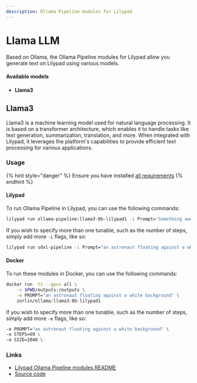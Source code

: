 ```yaml
---
description: Ollama Pipeline modules for Lilypad
---
```


# Llama LLM

Based on Ollama, the Ollama Pipeline modules for Lilypad allow you generate text on Lilypad using various models.

#### Available models

* #### Llama3

## Llama3

Llama3 is a machine learning model used for natural language processing. It is based on a transformer architecture, which enables it to handle tasks like text generation, summarization, translation, and more. When integrated with Lilypad, it leverages the platform's capabilities to provide efficient text processing for various applications.

### Usage

{% hint style="danger" %}
Ensure you have installed [all requirements](../lilypad-milky-way-testnet/install-run-requirements.md)
{% endhint %}

#### Lilypad

To run Ollama Pipeline in Lilypad, you can use the following commands:

```bash
lilypad run ollama-pipeline:llama3-8b-lilypad1 -i Prompt='Something awesome this way comes'
```

If you wish to specify more than one tunable, such as the number of steps, simply add more `-i` flags, like so:

```bash
lilypad run sdxl-pipeline -i Prompt="an astronaut floating against a white background" -i Steps=69
```

#### Docker

To run these modules in Docker, you can use the following commands:

```bash
docker run -ti --gpus all \
    -v $PWD/outputs:/outputs \
    -e PROMPT="an astronaut floating against a white background" \
    zorlin/ollama:llama3-8b-lilypad1
```

If you wish to specify more than one tunable, such as the number of steps, simply add more `-e` flags, like so:

```bash
-e PROMPT="an astronaut floating against a white background" \
-e STEPS=69 \
-e SIZE=2048 \
```

### Links

* [Lilypad Ollama Pipeline modules README](https://github.com/Lilypad-Tech/lilypad-module-ollama-pipeline/blob/main/README.md)
* [Source code](https://github.com/Lilypad-Tech/lilypad-module-ollama-pipeline)




